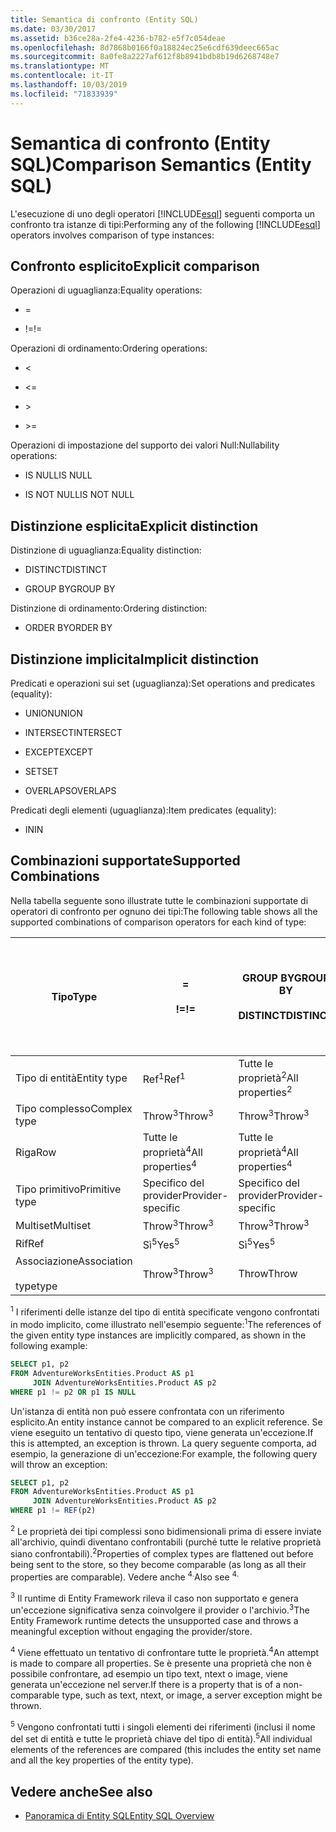 ```yaml
---
title: Semantica di confronto (Entity SQL)
ms.date: 03/30/2017
ms.assetid: b36ce28a-2fe4-4236-b782-e5f7c054deae
ms.openlocfilehash: 8d7868b0166f0a18824ec25e6cdf639deec665ac
ms.sourcegitcommit: 8a0fe8a2227af612f8b8941bdb8b19d6268748e7
ms.translationtype: MT
ms.contentlocale: it-IT
ms.lasthandoff: 10/03/2019
ms.locfileid: "71833939"
---
```

# <a name="comparison-semantics-entity-sql"></a><span data-ttu-id="75847-102">Semantica di confronto (Entity SQL)</span><span class="sxs-lookup"><span data-stu-id="75847-102">Comparison Semantics (Entity SQL)</span></span>
<span data-ttu-id="75847-103">L'esecuzione di uno degli operatori [!INCLUDE[esql](../../../../../../includes/esql-md.md)] seguenti comporta un confronto tra istanze di tipi:</span><span class="sxs-lookup"><span data-stu-id="75847-103">Performing any of the following [!INCLUDE[esql](../../../../../../includes/esql-md.md)] operators involves comparison of type instances:</span></span>  
  
## <a name="explicit-comparison"></a><span data-ttu-id="75847-104">Confronto esplicito</span><span class="sxs-lookup"><span data-stu-id="75847-104">Explicit comparison</span></span>  
 <span data-ttu-id="75847-105">Operazioni di uguaglianza:</span><span class="sxs-lookup"><span data-stu-id="75847-105">Equality operations:</span></span>  
  
- =  
  
- <span data-ttu-id="75847-106">!=</span><span class="sxs-lookup"><span data-stu-id="75847-106">!=</span></span>  
  
 <span data-ttu-id="75847-107">Operazioni di ordinamento:</span><span class="sxs-lookup"><span data-stu-id="75847-107">Ordering operations:</span></span>  
  
- <  
  
- \<=  
  
- \>  
  
- \>=  
  
 <span data-ttu-id="75847-108">Operazioni di impostazione del supporto dei valori Null:</span><span class="sxs-lookup"><span data-stu-id="75847-108">Nullability operations:</span></span>  
  
- <span data-ttu-id="75847-109">IS NULL</span><span class="sxs-lookup"><span data-stu-id="75847-109">IS NULL</span></span>  
  
- <span data-ttu-id="75847-110">IS NOT NULL</span><span class="sxs-lookup"><span data-stu-id="75847-110">IS NOT NULL</span></span>  
  
## <a name="explicit-distinction"></a><span data-ttu-id="75847-111">Distinzione esplicita</span><span class="sxs-lookup"><span data-stu-id="75847-111">Explicit distinction</span></span>  
 <span data-ttu-id="75847-112">Distinzione di uguaglianza:</span><span class="sxs-lookup"><span data-stu-id="75847-112">Equality distinction:</span></span>  
  
- <span data-ttu-id="75847-113">DISTINCT</span><span class="sxs-lookup"><span data-stu-id="75847-113">DISTINCT</span></span>  
  
- <span data-ttu-id="75847-114">GROUP BY</span><span class="sxs-lookup"><span data-stu-id="75847-114">GROUP BY</span></span>  
  
 <span data-ttu-id="75847-115">Distinzione di ordinamento:</span><span class="sxs-lookup"><span data-stu-id="75847-115">Ordering distinction:</span></span>  
  
- <span data-ttu-id="75847-116">ORDER BY</span><span class="sxs-lookup"><span data-stu-id="75847-116">ORDER BY</span></span>  
  
## <a name="implicit-distinction"></a><span data-ttu-id="75847-117">Distinzione implicita</span><span class="sxs-lookup"><span data-stu-id="75847-117">Implicit distinction</span></span>  
 <span data-ttu-id="75847-118">Predicati e operazioni sui set (uguaglianza):</span><span class="sxs-lookup"><span data-stu-id="75847-118">Set operations and predicates (equality):</span></span>  
  
- <span data-ttu-id="75847-119">UNION</span><span class="sxs-lookup"><span data-stu-id="75847-119">UNION</span></span>  
  
- <span data-ttu-id="75847-120">INTERSECT</span><span class="sxs-lookup"><span data-stu-id="75847-120">INTERSECT</span></span>  
  
- <span data-ttu-id="75847-121">EXCEPT</span><span class="sxs-lookup"><span data-stu-id="75847-121">EXCEPT</span></span>  
  
- <span data-ttu-id="75847-122">SET</span><span class="sxs-lookup"><span data-stu-id="75847-122">SET</span></span>  
  
- <span data-ttu-id="75847-123">OVERLAPS</span><span class="sxs-lookup"><span data-stu-id="75847-123">OVERLAPS</span></span>  
  
 <span data-ttu-id="75847-124">Predicati degli elementi (uguaglianza):</span><span class="sxs-lookup"><span data-stu-id="75847-124">Item predicates (equality):</span></span>  
  
- <span data-ttu-id="75847-125">IN</span><span class="sxs-lookup"><span data-stu-id="75847-125">IN</span></span>  
  
## <a name="supported-combinations"></a><span data-ttu-id="75847-126">Combinazioni supportate</span><span class="sxs-lookup"><span data-stu-id="75847-126">Supported Combinations</span></span>  
 <span data-ttu-id="75847-127">Nella tabella seguente sono illustrate tutte le combinazioni supportate di operatori di confronto per ognuno dei tipi:</span><span class="sxs-lookup"><span data-stu-id="75847-127">The following table shows all the supported combinations of comparison operators for each kind of type:</span></span>  
  
|<span data-ttu-id="75847-128">**Tipo**</span><span class="sxs-lookup"><span data-stu-id="75847-128">**Type**</span></span>|**=**<br /><br /> <span data-ttu-id="75847-129">**\!=**</span><span class="sxs-lookup"><span data-stu-id="75847-129">**!=**</span></span>|<span data-ttu-id="75847-130">**GROUP BY**</span><span class="sxs-lookup"><span data-stu-id="75847-130">**GROUP BY**</span></span><br /><br /> <span data-ttu-id="75847-131">**DISTINCT**</span><span class="sxs-lookup"><span data-stu-id="75847-131">**DISTINCT**</span></span>|<span data-ttu-id="75847-132">**UNION**</span><span class="sxs-lookup"><span data-stu-id="75847-132">**UNION**</span></span><br /><br /> <span data-ttu-id="75847-133">**INTERSECT**</span><span class="sxs-lookup"><span data-stu-id="75847-133">**INTERSECT**</span></span><br /><br /> <span data-ttu-id="75847-134">**EXCEPT**</span><span class="sxs-lookup"><span data-stu-id="75847-134">**EXCEPT**</span></span><br /><br /> <span data-ttu-id="75847-135">**SET**</span><span class="sxs-lookup"><span data-stu-id="75847-135">**SET**</span></span><br /><br /> <span data-ttu-id="75847-136">**OVERLAPS**</span><span class="sxs-lookup"><span data-stu-id="75847-136">**OVERLAPS**</span></span>|<span data-ttu-id="75847-137">**IN**</span><span class="sxs-lookup"><span data-stu-id="75847-137">**IN**</span></span>|<span data-ttu-id="75847-138">**<   <=**</span><span class="sxs-lookup"><span data-stu-id="75847-138">**<   <=**</span></span><br /><br /> <span data-ttu-id="75847-139">**>   >=**</span><span class="sxs-lookup"><span data-stu-id="75847-139">**>   >=**</span></span>|<span data-ttu-id="75847-140">**ORDER BY**</span><span class="sxs-lookup"><span data-stu-id="75847-140">**ORDER BY**</span></span>|<span data-ttu-id="75847-141">**È NULL**</span><span class="sxs-lookup"><span data-stu-id="75847-141">**IS NULL**</span></span><br /><br /> <span data-ttu-id="75847-142">**NON È NULL**</span><span class="sxs-lookup"><span data-stu-id="75847-142">**IS NOT NULL**</span></span>|  
|-|-|-|-|-|-|-|-|  
|<span data-ttu-id="75847-143">Tipo di entità</span><span class="sxs-lookup"><span data-stu-id="75847-143">Entity type</span></span>|<span data-ttu-id="75847-144">Ref<sup>1</sup></span><span class="sxs-lookup"><span data-stu-id="75847-144">Ref<sup>1</sup></span></span>|<span data-ttu-id="75847-145">Tutte le proprietà<sup>2</sup></span><span class="sxs-lookup"><span data-stu-id="75847-145">All properties<sup>2</sup></span></span>|<span data-ttu-id="75847-146">Tutte le proprietà<sup>2</sup></span><span class="sxs-lookup"><span data-stu-id="75847-146">All properties<sup>2</sup></span></span>|<span data-ttu-id="75847-147">Tutte le proprietà<sup>2</sup></span><span class="sxs-lookup"><span data-stu-id="75847-147">All properties<sup>2</sup></span></span>|<span data-ttu-id="75847-148">Throw<sup>3</sup></span><span class="sxs-lookup"><span data-stu-id="75847-148">Throw<sup>3</sup></span></span>|<span data-ttu-id="75847-149">Throw<sup>3</sup></span><span class="sxs-lookup"><span data-stu-id="75847-149">Throw<sup>3</sup></span></span>|<span data-ttu-id="75847-150">Ref<sup>1</sup></span><span class="sxs-lookup"><span data-stu-id="75847-150">Ref<sup>1</sup></span></span>|  
|<span data-ttu-id="75847-151">Tipo complesso</span><span class="sxs-lookup"><span data-stu-id="75847-151">Complex type</span></span>|<span data-ttu-id="75847-152">Throw<sup>3</sup></span><span class="sxs-lookup"><span data-stu-id="75847-152">Throw<sup>3</sup></span></span>|<span data-ttu-id="75847-153">Throw<sup>3</sup></span><span class="sxs-lookup"><span data-stu-id="75847-153">Throw<sup>3</sup></span></span>|<span data-ttu-id="75847-154">Throw<sup>3</sup></span><span class="sxs-lookup"><span data-stu-id="75847-154">Throw<sup>3</sup></span></span>|<span data-ttu-id="75847-155">Throw<sup>3</sup></span><span class="sxs-lookup"><span data-stu-id="75847-155">Throw<sup>3</sup></span></span>|<span data-ttu-id="75847-156">Throw<sup>3</sup></span><span class="sxs-lookup"><span data-stu-id="75847-156">Throw<sup>3</sup></span></span>|<span data-ttu-id="75847-157">Throw<sup>3</sup></span><span class="sxs-lookup"><span data-stu-id="75847-157">Throw<sup>3</sup></span></span>|<span data-ttu-id="75847-158">Throw<sup>3</sup></span><span class="sxs-lookup"><span data-stu-id="75847-158">Throw<sup>3</sup></span></span>|  
|<span data-ttu-id="75847-159">Riga</span><span class="sxs-lookup"><span data-stu-id="75847-159">Row</span></span>|<span data-ttu-id="75847-160">Tutte le proprietà<sup>4</sup></span><span class="sxs-lookup"><span data-stu-id="75847-160">All properties<sup>4</sup></span></span>|<span data-ttu-id="75847-161">Tutte le proprietà<sup>4</sup></span><span class="sxs-lookup"><span data-stu-id="75847-161">All properties<sup>4</sup></span></span>|<span data-ttu-id="75847-162">Tutte le proprietà<sup>4</sup></span><span class="sxs-lookup"><span data-stu-id="75847-162">All properties<sup>4</sup></span></span>|<span data-ttu-id="75847-163">Throw<sup>3</sup></span><span class="sxs-lookup"><span data-stu-id="75847-163">Throw<sup>3</sup></span></span>|<span data-ttu-id="75847-164">Throw<sup>3</sup></span><span class="sxs-lookup"><span data-stu-id="75847-164">Throw<sup>3</sup></span></span>|<span data-ttu-id="75847-165">Tutte le proprietà<sup>4</sup></span><span class="sxs-lookup"><span data-stu-id="75847-165">All properties<sup>4</sup></span></span>|<span data-ttu-id="75847-166">Throw<sup>3</sup></span><span class="sxs-lookup"><span data-stu-id="75847-166">Throw<sup>3</sup></span></span>|  
|<span data-ttu-id="75847-167">Tipo primitivo</span><span class="sxs-lookup"><span data-stu-id="75847-167">Primitive type</span></span>|<span data-ttu-id="75847-168">Specifico del provider</span><span class="sxs-lookup"><span data-stu-id="75847-168">Provider-specific</span></span>|<span data-ttu-id="75847-169">Specifico del provider</span><span class="sxs-lookup"><span data-stu-id="75847-169">Provider-specific</span></span>|<span data-ttu-id="75847-170">Specifico del provider</span><span class="sxs-lookup"><span data-stu-id="75847-170">Provider-specific</span></span>|<span data-ttu-id="75847-171">Specifico del provider</span><span class="sxs-lookup"><span data-stu-id="75847-171">Provider-specific</span></span>|<span data-ttu-id="75847-172">Specifico del provider</span><span class="sxs-lookup"><span data-stu-id="75847-172">Provider-specific</span></span>|<span data-ttu-id="75847-173">Specifico del provider</span><span class="sxs-lookup"><span data-stu-id="75847-173">Provider-specific</span></span>|<span data-ttu-id="75847-174">Specifico del provider</span><span class="sxs-lookup"><span data-stu-id="75847-174">Provider-specific</span></span>|  
|<span data-ttu-id="75847-175">Multiset</span><span class="sxs-lookup"><span data-stu-id="75847-175">Multiset</span></span>|<span data-ttu-id="75847-176">Throw<sup>3</sup></span><span class="sxs-lookup"><span data-stu-id="75847-176">Throw<sup>3</sup></span></span>|<span data-ttu-id="75847-177">Throw<sup>3</sup></span><span class="sxs-lookup"><span data-stu-id="75847-177">Throw<sup>3</sup></span></span>|<span data-ttu-id="75847-178">Throw<sup>3</sup></span><span class="sxs-lookup"><span data-stu-id="75847-178">Throw<sup>3</sup></span></span>|<span data-ttu-id="75847-179">Throw<sup>3</sup></span><span class="sxs-lookup"><span data-stu-id="75847-179">Throw<sup>3</sup></span></span>|<span data-ttu-id="75847-180">Throw<sup>3</sup></span><span class="sxs-lookup"><span data-stu-id="75847-180">Throw<sup>3</sup></span></span>|<span data-ttu-id="75847-181">Throw<sup>3</sup></span><span class="sxs-lookup"><span data-stu-id="75847-181">Throw<sup>3</sup></span></span>|<span data-ttu-id="75847-182">Throw<sup>3</sup></span><span class="sxs-lookup"><span data-stu-id="75847-182">Throw<sup>3</sup></span></span>|  
|<span data-ttu-id="75847-183">Rif</span><span class="sxs-lookup"><span data-stu-id="75847-183">Ref</span></span>|<span data-ttu-id="75847-184">Sì<sup>5</sup></span><span class="sxs-lookup"><span data-stu-id="75847-184">Yes<sup>5</sup></span></span>|<span data-ttu-id="75847-185">Sì<sup>5</sup></span><span class="sxs-lookup"><span data-stu-id="75847-185">Yes<sup>5</sup></span></span>|<span data-ttu-id="75847-186">Sì<sup>5</sup></span><span class="sxs-lookup"><span data-stu-id="75847-186">Yes<sup>5</sup></span></span>|<span data-ttu-id="75847-187">Sì<sup>5</sup></span><span class="sxs-lookup"><span data-stu-id="75847-187">Yes<sup>5</sup></span></span>|<span data-ttu-id="75847-188">Throw</span><span class="sxs-lookup"><span data-stu-id="75847-188">Throw</span></span>|<span data-ttu-id="75847-189">Throw</span><span class="sxs-lookup"><span data-stu-id="75847-189">Throw</span></span>|<span data-ttu-id="75847-190">Sì<sup>5</sup></span><span class="sxs-lookup"><span data-stu-id="75847-190">Yes<sup>5</sup></span></span>|  
|<span data-ttu-id="75847-191">Associazione</span><span class="sxs-lookup"><span data-stu-id="75847-191">Association</span></span><br /><br /> <span data-ttu-id="75847-192">type</span><span class="sxs-lookup"><span data-stu-id="75847-192">type</span></span>|<span data-ttu-id="75847-193">Throw<sup>3</sup></span><span class="sxs-lookup"><span data-stu-id="75847-193">Throw<sup>3</sup></span></span>|<span data-ttu-id="75847-194">Throw</span><span class="sxs-lookup"><span data-stu-id="75847-194">Throw</span></span>|<span data-ttu-id="75847-195">Throw</span><span class="sxs-lookup"><span data-stu-id="75847-195">Throw</span></span>|<span data-ttu-id="75847-196">Throw</span><span class="sxs-lookup"><span data-stu-id="75847-196">Throw</span></span>|<span data-ttu-id="75847-197">Throw<sup>3</sup></span><span class="sxs-lookup"><span data-stu-id="75847-197">Throw<sup>3</sup></span></span>|<span data-ttu-id="75847-198">Throw<sup>3</sup></span><span class="sxs-lookup"><span data-stu-id="75847-198">Throw<sup>3</sup></span></span>|<span data-ttu-id="75847-199">Throw<sup>3</sup></span><span class="sxs-lookup"><span data-stu-id="75847-199">Throw<sup>3</sup></span></span>|  
  
 <span data-ttu-id="75847-200"><sup>1</sup> I riferimenti delle istanze del tipo di entità specificate vengono confrontati in modo implicito, come illustrato nell'esempio seguente:</span><span class="sxs-lookup"><span data-stu-id="75847-200"><sup>1</sup>The references of the given entity type instances are implicitly compared, as shown in the following example:</span></span>  
  
```sql  
SELECT p1, p2   
FROM AdventureWorksEntities.Product AS p1   
     JOIN AdventureWorksEntities.Product AS p2   
WHERE p1 != p2 OR p1 IS NULL  
```  
  
 <span data-ttu-id="75847-201">Un'istanza di entità non può essere confrontata con un riferimento esplicito.</span><span class="sxs-lookup"><span data-stu-id="75847-201">An entity instance cannot be compared to an explicit reference.</span></span> <span data-ttu-id="75847-202">Se viene eseguito un tentativo di questo tipo, viene generata un'eccezione.</span><span class="sxs-lookup"><span data-stu-id="75847-202">If this is attempted, an exception is thrown.</span></span> <span data-ttu-id="75847-203">La query seguente comporta, ad esempio, la generazione di un'eccezione:</span><span class="sxs-lookup"><span data-stu-id="75847-203">For example, the following query will throw an exception:</span></span>  
  
```sql  
SELECT p1, p2   
FROM AdventureWorksEntities.Product AS p1   
     JOIN AdventureWorksEntities.Product AS p2   
WHERE p1 != REF(p2)  
```  
  
 <span data-ttu-id="75847-204"><sup>2</sup> Le proprietà dei tipi complessi sono bidimensionali prima di essere inviate all'archivio, quindi diventano confrontabili (purché tutte le relative proprietà siano confrontabili).</span><span class="sxs-lookup"><span data-stu-id="75847-204"><sup>2</sup>Properties of complex types are flattened out before being sent to the store, so they become comparable (as long as all their properties are comparable).</span></span> <span data-ttu-id="75847-205">Vedere anche <sup>4.</sup></span><span class="sxs-lookup"><span data-stu-id="75847-205">Also see <sup>4.</sup></span></span>  
  
 <span data-ttu-id="75847-206"><sup>3</sup> Il runtime di Entity Framework rileva il caso non supportato e genera un'eccezione significativa senza coinvolgere il provider o l'archivio.</span><span class="sxs-lookup"><span data-stu-id="75847-206"><sup>3</sup>The Entity Framework runtime detects the unsupported case and throws a meaningful exception without engaging the provider/store.</span></span>  
  
 <span data-ttu-id="75847-207"><sup>4</sup> Viene effettuato un tentativo di confrontare tutte le proprietà.</span><span class="sxs-lookup"><span data-stu-id="75847-207"><sup>4</sup>An attempt is made to compare all properties.</span></span> <span data-ttu-id="75847-208">Se è presente una proprietà che non è possibile confrontare, ad esempio un tipo text, ntext o image, viene generata un'eccezione nel server.</span><span class="sxs-lookup"><span data-stu-id="75847-208">If there is a property that is of a non-comparable type, such as text, ntext, or image, a server exception might be thrown.</span></span>  
  
 <span data-ttu-id="75847-209"><sup>5</sup> Vengono confrontati tutti i singoli elementi dei riferimenti (inclusi il nome del set di entità e tutte le proprietà chiave del tipo di entità).</span><span class="sxs-lookup"><span data-stu-id="75847-209"><sup>5</sup>All individual elements of the references are compared (this includes the entity set name and all the key properties of the entity type).</span></span>  
  
## <a name="see-also"></a><span data-ttu-id="75847-210">Vedere anche</span><span class="sxs-lookup"><span data-stu-id="75847-210">See also</span></span>

- [<span data-ttu-id="75847-211">Panoramica di Entity SQL</span><span class="sxs-lookup"><span data-stu-id="75847-211">Entity SQL Overview</span></span>](entity-sql-overview.md)
